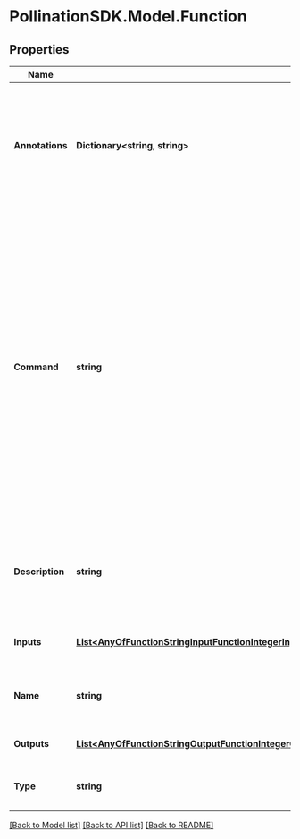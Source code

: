 
# PollinationSDK.Model.Function

## Properties

Name | Type | Description | Notes
------------ | ------------- | ------------- | -------------
**Annotations** | **Dictionary&lt;string, string&gt;** | An optional dictionary to add annotations to inputs. These annotations will be used by the client side libraries. | [optional] 
**Command** | **string** | Full shell command for this function. Each function accepts only one command. The command will be executed as a shell command in plugin. For running several commands after each other use &amp;&amp; between the commands or pipe data from one to another using | | 
**Description** | **string** | Function description. A short human readable description for this function. | [optional] 
**Inputs** | [**List&lt;AnyOfFunctionStringInputFunctionIntegerInputFunctionNumberInputFunctionBooleanInputFunctionFolderInputFunctionFileInputFunctionPathInputFunctionArrayInputFunctionJSONObjectInput&gt;**](AnyOfFunctionStringInputFunctionIntegerInputFunctionNumberInputFunctionBooleanInputFunctionFolderInputFunctionFileInputFunctionPathInputFunctionArrayInputFunctionJSONObjectInput.md) | Input arguments for this function. | [optional] 
**Name** | **string** | Function name. Must be unique within a plugin. | 
**Outputs** | [**List&lt;AnyOfFunctionStringOutputFunctionIntegerOutputFunctionNumberOutputFunctionBooleanOutputFunctionFolderOutputFunctionFileOutputFunctionPathOutputFunctionArrayOutputFunctionJSONObjectOutput&gt;**](AnyOfFunctionStringOutputFunctionIntegerOutputFunctionNumberOutputFunctionBooleanOutputFunctionFolderOutputFunctionFileOutputFunctionPathOutputFunctionArrayOutputFunctionJSONObjectOutput.md) | List of output arguments. | [optional] 
**Type** | **string** |  | [optional] [readonly] [default to "Function"]

[[Back to Model list]](../README.md#documentation-for-models)
[[Back to API list]](../README.md#documentation-for-api-endpoints)
[[Back to README]](../README.md)

